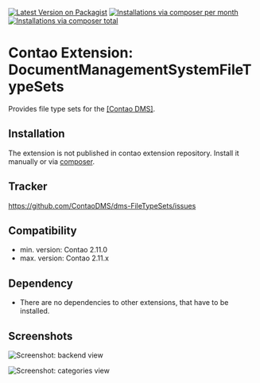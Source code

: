 [![Latest Version on Packagist](http://img.shields.io/packagist/v/cliffparnitzky/document-management-system-file-type-sets.svg?style=flat)](https://packagist.org/packages/cliffparnitzky/document-management-system-file-type-sets)
[![Installations via composer per month](http://img.shields.io/packagist/dm/cliffparnitzky/document-management-system-file-type-sets.svg?style=flat)](https://packagist.org/packages/cliffparnitzky/document-management-system-file-type-sets)
[![Installations via composer total](http://img.shields.io/packagist/dt/cliffparnitzky/document-management-system-file-type-sets.svg?style=flat)](https://packagist.org/packages/cliffparnitzky/document-management-system-file-type-sets)

Contao Extension: DocumentManagementSystemFileTypeSets
======================================================

Provides file type sets for the [[Contao DMS]](https://github.com/ContaoDMS/dms).


Installation
------------

The extension is not published in contao extension repository.
Install it manually or via [composer](https://packagist.org/packages/contao-dms/file-type-sets).


Tracker
-------

https://github.com/ContaoDMS/dms-FileTypeSets/issues


Compatibility
-------------

- min. version: Contao 2.11.0
- max. version: Contao 2.11.x


Dependency
----------

- There are no dependencies to other extensions, that have to be installed.


Screenshots
-----------

![Screenshot: backend view](https://raw.github.com/ContaoDMS/dms-FileTypeSets/master/screenshot_backend_view.jpg)

![Screenshot: categories view](https://raw.github.com/ContaoDMS/dms-FileTypeSets/master/screenshot_categories_view.jpg)